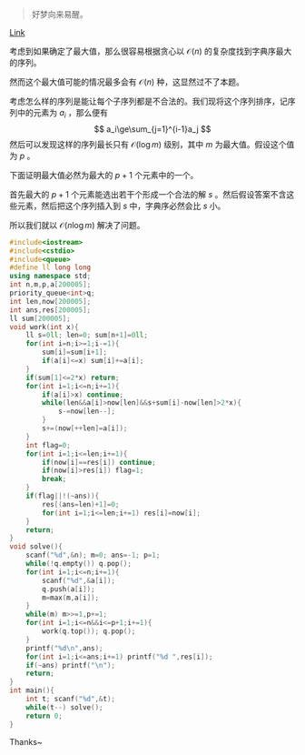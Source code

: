 > 好梦向来易醒。

[Link](https://codeforces.com/problemset/problem/2077/D)

考虑到如果确定了最大值，那么很容易根据贪心以 $\mathcal O(n)$ 的复杂度找到字典序最大的序列。

然而这个最大值可能的情况最多会有 $\mathcal O(n)$ 种，这显然过不了本题。

考虑怎么样的序列是能让每个子序列都是不合法的。我们现将这个序列排序，记序列中的元素为 $a_i$ ，那么便有
$$
a_i\ge\sum_{j=1}^{i-1}a_j
$$
然后可以发现这样的序列最长只有 $\mathcal O(\log m)$ 级别，其中 $m$ 为最大值。假设这个值为 $p$ 。

下面证明最大值必然为最大的 $p+1$ 个元素中的一个。

首先最大的 $p+1$ 个元素能选出若干个形成一个合法的解 $s$ 。然后假设答案不含这些元素，然后把这个序列插入到 $s$ 中，字典序必然会比 $s$ 小。

所以我们就以  $\mathcal O(n\log m)$ 解决了问题。

```cpp
#include<iostream>
#include<cstdio>
#include<queue>
#define ll long long
using namespace std;
int n,m,p,a[200005];
priority_queue<int>q;
int len,now[200005];
int ans,res[200005];
ll sum[200005];
void work(int x){
	ll s=0ll; len=0; sum[n+1]=0ll;
	for(int i=n;i>=1;i-=1){
		sum[i]=sum[i+1];
		if(a[i]<=x) sum[i]+=a[i];
	}
	if(sum[1]<=2*x) return;
	for(int i=1;i<=n;i+=1){
		if(a[i]>x) continue;
		while(len&&a[i]>now[len]&&s+sum[i]-now[len]>2*x){
			s-=now[len--];
		}
		s+=(now[++len]=a[i]);
	}
	int flag=0;
	for(int i=1;i<=len;i+=1){
		if(now[i]==res[i]) continue;
		if(now[i]>res[i]) flag=1;
		break;
	}
	if(flag||!(~ans)){
		res[(ans=len)+1]=0;
		for(int i=1;i<=len;i+=1) res[i]=now[i];
	}
	return;
}
void solve(){
	scanf("%d",&n); m=0; ans=-1; p=1;
	while(!q.empty()) q.pop();
	for(int i=1;i<=n;i+=1){
		scanf("%d",&a[i]);
		q.push(a[i]);
		m=max(m,a[i]);
	}
	while(m) m>>=1,p+=1;
	for(int i=1;i<=n&&i<=p+1;i+=1){
		work(q.top()); q.pop();
	}
	printf("%d\n",ans);
	for(int i=1;i<=ans;i+=1) printf("%d ",res[i]);
	if(~ans) printf("\n");
	return;
}
int main(){
	int t; scanf("%d",&t);
	while(t--) solve();
	return 0;
}
```

Thanks~